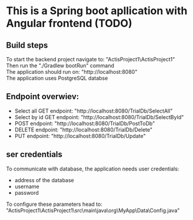 # This is a Spring boot apllication with Angular frontend (TODO)

## Build steps

To start the backend project navigate to: "ActisProject1\ActisProject1" \
Then run the "./Gradlew bootRun" command \
The application should run on: "http://localhost:8080" \
The application uses PostgreSQL databse 

## Endpoint overwiev:

<ul>
  <li>Select all GET endpoint: "http://localhost:8080/TrialDb/SelectAll"</li>
  <li>Select by id GET endpoint: "http://localhost:8080/TrialDb/SelectById"</li>
  <li>POST endpoint: "http://localhost:8080/TrialDb/PostToDb"</li>
  <li>DELETE endpoint: "http://localhost:8080/TrialDb/Delete"</li>
  <li>PUT endpoint: "http://localhost:8080/TrialDb/Update"</li>
</ul>

## ser credentials
To communicate with database, the application needs user credentials: 
<ul>
  <li>address of the database</li>
  <li>username</li>
  <li>password</li>
</ul>
To configure these parameters head to: "ActisProject1\ActisProject1\src\main\java\org\MyApp\Data\Config.java" 
  
